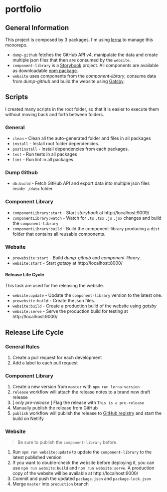 # portfolio


## General Information

This project is composed by 3 packages. I'm using [lerna](https://github.com/lerna/lerna) to manage this monorepo.

* `dump-github` fetches the GitHub API v4, manipulate the data and create multiple json files that then are consumed by the `website`.
* `component-library` is a [Storybook](https://storybook.js.org/) project. All components are available as downloadable [npm package](https://github.com/marcomontalbano/marcomontalbano.github.io/packages/79405).
* `website` uses components from the *component-library*, consume data from *dump-github* and build the website using [Gatsby](https://www.gatsbyjs.org/).


## Scripts

I created many scripts in the root folder, so that it is easier to execute them without moving back and forth between folders.

### General

* `clean` - Clean all the auto-generated folder and files in all packages
* `install` - Install root folder dependencies.
* `postinstall` - Install dependencies from each packages.
* `test` - Run tests in all packages
* `lint` - Run lint in all packages

### Dump Github

* `db:build` - Fetch GitHub API and export data into multiple json files inside `./data` folder

### Component Library

* `componentLibrary:start` - Start *storybook* at http://localhost:9009/
* `componentLibrary:watch` - Watch for `.ts` `.tsx` `.js` `.jsx` changes and build the `component-library`
* `componentLibrary:build` - Build the component-library producing a `dist` folder that contains all reusable components.

### Website

* `prewebsite:start` - Build *dump-github* and *component-library*.
* `website:start` - Start *gatsby* at http://localhost:8000/

#### Release Life Cycle

This task are used for the releasing the website.

* `website:update` - Update the `component-library` version to the latest one.
* `prewebsite:build` - Create the json files.
* `website:build` - Create a production build of the website using *gatsby*
* `website:serve` - Serve the production build for testing at http://localhost:9000/


## Release Life Cycle

### General Rules

1. Create a pull request for each development
1. Add a label to each pull request

### Component Library

1. Create a new version from `master` with `npm run lerna:version`
1. `release` workflow will attach the release notes to a brand new draft release
1. [ *only pre-release* ] Flag the release with `This is a pre-release`
1. Manually publish the release from GitHub
1. `publish` workflow will publish the release to [GitHub registry](https://github.com/marcomontalbano/marcomontalbano.github.io/packages) and start the build on Netlify

### Website

> Be sure to publish the `component-library` before.

1. Run `npm run website:update` to update the `component-library` to the latest published version
1. If you want to double-check the website before deploying it, you can use `npm run website:build` and `npm run website:serve`.
    A production copy of the website will be available at http://localhost:9000/
1. Commit and push the updated `package.json` and `package-lock.json`
1. Merge `master` into `production` branch
